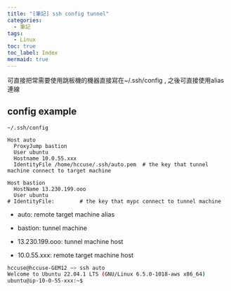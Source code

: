 ```yaml
---
title: "[筆記] ssh config tunnel"
categories:
  - 筆記
tags:
  - Linux
toc: true
toc_label: Index
mermaid: true
---
```



可直接把常需要使用跳板機的機器直接寫在~/.ssh/config , 之後可直接使用alias連線


## config example

`~/.ssh/config`

```
Host auto
  ProxyJump bastion
  User ubuntu
  Hostname 10.0.55.xxx
  IdentityFile /home/hccuse/.ssh/auto.pem  # the key that tunnel machine connect to target machine

Host bastion
  HostName 13.230.199.ooo
  User ubuntu
# IdentityFile:        # the key that mypc connect to tunnel machine 
```

- auto: remote target machine alias

- bastion: tunnel machine

- 13.230.199.ooo: tunnel machine host

- 10.0.55.xxx: remote target machine host



```bash
hccuse@hccuse-GEM12 ~> ssh auto
Welcome to Ubuntu 22.04.1 LTS (GNU/Linux 6.5.0-1018-aws x86_64)
ubuntu@ip-10-0-55-xxx:~$ 

```
